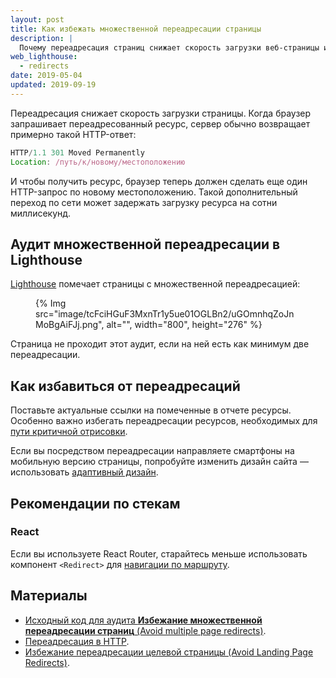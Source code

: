 ```yaml
---
layout: post
title: Как избежать множественной переадресации страницы
description: |
  Почему переадресация страниц снижает скорость загрузки веб-страницы и как этого избежать.
web_lighthouse:
  - redirects
date: 2019-05-04
updated: 2019-09-19
---
```


Переадресация снижает скорость загрузки страницы.
Когда браузер запрашивает переадресованный ресурс,
сервер обычно возвращает примерно такой HTTP-ответ:

```js
HTTP/1.1 301 Moved Permanently
Location: /путь/к/новому/местоположению
```

И чтобы получить ресурс, браузер теперь должен сделать еще один HTTP-запрос
по новому местоположению.
Такой дополнительный переход по сети может задержать
загрузку ресурса на сотни миллисекунд.

## Аудит множественной переадресации в Lighthouse

[Lighthouse](https://developers.google.com/web/tools/lighthouse/)
помечает страницы с множественной переадресацией:

<figure>
  {% Img src="image/tcFciHGuF3MxnTr1y5ue01OGLBn2/uGOmnhqZoJnMoBgAiFJj.png", alt="", width="800", height="276" %}
</figure>

Страница не проходит этот аудит, если на ней есть как минимум две переадресации.

## Как избавиться от переадресаций

Поставьте актуальные ссылки
на помеченные в отчете ресурсы.
Особенно важно избегать переадресации ресурсов,
необходимых для [пути критичной отрисовки](https://developers.google.com/web/fundamentals/performance/critical-rendering-path/).

Если вы посредством переадресации направляете смартфоны на мобильную версию
страницы, попробуйте изменить дизайн сайта —
использовать [адаптивный дизайн](https://developers.google.com/web/fundamentals/design-and-ux/responsive/).

## Рекомендации по стекам

### React

Если вы используете React Router, старайтесь меньше использовать компонент `<Redirect>`
для [навигации по маршруту](https://reacttraining.com/react-router/web/api/Redirect).

## Материалы

- [Исходный код для аудита **Избежание множественной переадресации страниц** (Avoid multiple page redirects)](https://github.com/GoogleChrome/lighthouse/blob/master/lighthouse-core/audits/redirects.js).
- [Переадресация в HTTP](https://developer.mozilla.org/docs/Web/HTTP/Redirections).
- [Избежание переадресации целевой страницы (Avoid Landing Page Redirects)](https://developers.google.com/speed/docs/insights/AvoidRedirects).